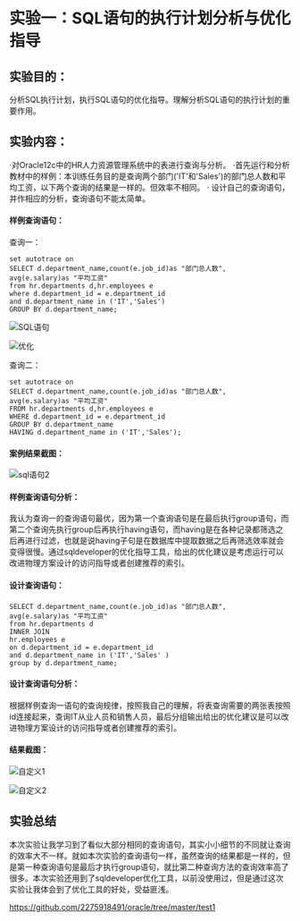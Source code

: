# 实验一：SQL语句的执行计划分析与优化指导
## 实验目的：
分析SQL执行计划，执行SQL语句的优化指导。理解分析SQL语句的执行计划的重要作用。
## 实验内容：
·对Oracle12c中的HR人力资源管理系统中的表进行查询与分析。
 ·首先运行和分析教材中的样例：本训练任务目的是查询两个部门('IT'和'Sales')的部门总人数和平均工资，以下两个查询的结果是一样的。但效率不相同。
· 设计自己的查询语句，并作相应的分析，查询语句不能太简单。

#### 样例查询语句：
查询一：

```mysql
set autotrace on
SELECT d.department_name,count(e.job_id)as "部门总人数",
avg(e.salary)as "平均工资"
from hr.departments d,hr.employees e
where d.department_id = e.department_id
and d.department_name in ('IT','Sales')
GROUP BY d.department_name;
```

![SQL语句](C:\Users\22759\Desktop\实验一\SQL语句.png)

![优化](C:\Users\22759\Desktop\实验一\优化.PNG)

查询二：

```mysql
set autotrace on
SELECT d.department_name,count(e.job_id)as "部门总人数",
avg(e.salary)as "平均工资"
FROM hr.departments d,hr.employees e
WHERE d.department_id = e.department_id
GROUP BY d.department_name
HAVING d.department_name in ('IT','Sales');
```



#### 案例结果截图：
![sql语句2](C:\Users\22759\Desktop\实验一\sql语句2.png)
#### 样例查询语句分析：
我认为查询一的查询语句最优，因为第一个查询语句是在最后执行group语句，而第二个查询先执行group后再执行having语句，而having是在各种记录都筛选之后再进行过滤，也就是说having子句是在数据库中提取数据之后再筛选效率就会变得很慢。通过sqldeveloper的优化指导工具，给出的优化建议是考虑运行可以改进物理方案设计的访问指导或者创建推荐的索引。

#### 设计查询语句：
```mysql
SELECT d.department_name,count(e.job_id)as "部门总人数",
avg(e.salary)as "平均工资"
from hr.departments d
INNER JOIN
hr.employees e
on d.department_id = e.department_id
and d.department_name in ('IT','Sales' )
group by d.department_name;
```






#### 设计查询语句分析：

根据样例查询一语句的查询规律，按照我自己的理解，将表查询需要的两张表按照id连接起来，查询IT从业人员和销售人员，最后分组输出给出的优化建议是可以改进物理方案设计的访问指导或者创建推荐的索引。
#### 结果截图：

![自定义1](C:\Users\22759\Desktop\实验一\自定义1.png)



![自定义2](C:\Users\22759\Desktop\实验一\自定义2.png)

## 实验总结
本次实验让我学习到了看似大部分相同的查询语句，其实小小细节的不同就让查询的效率大不一样。就如本次实验的查询语句一样，虽然查询的结果都是一样的，但是第一种查询语句是最后才执行group语句，就比第二种查询方法的查询效率高了很多。本次实验还用到了sqldeveloper优化工具，以前没使用过，但是通过这次实验让我体会到了优化工具的好处，受益匪浅。


https://github.com/2275918491/oracle/tree/master/test1